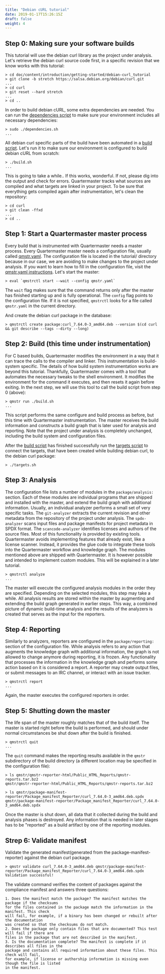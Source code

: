 ```yaml
---
title: "Debian cURL tutorial"
date: 2019-01-17T15:26:15Z
draft: false
weight: 4
---
```


## Step 0: Making sure your software builds

This tutorial will use the debian curl library as the project under analysis.
Let's retrieve the debian curl source code first, in a specific revision
that we know works with this tutorial:

	> cd doc/content/introduction/getting-started/debian-curl_tutorial
    > git clone -b stretch https://salsa.debian.org/debian/curl.git
    ...
    > cd curl
    > git reset --hard stretch
    ...
    > cd ..

In order to build debian cURL, some extra dependencies are needed.
You can run the [dependencies script](dependencies.sh) to make sure
your environment includes all necessary dependencies:

    > sudo ./dependencies.sh
    ...

All debian curl specific parts of the build have been automated in a [build
script](build.sh). Let's run it to make sure our environment is configured
to build debian cURL from scratch:

    > ./build.sh
    ...

This is going to take a while..
If this works, wonderful. If not, please dig into the output and check
for errors. Quartermaster tracks what sources are compiled and what
targets are linked in your project. To be sure that everything gets
compiled again after instrumentation, let's clean the repository:

	> cd curl
	> git clean -ffxd
	...
	> cd ..

## Step 1: Start a Quartermaster master process

Every build that is instrumented with Quartermaster needs a master
process. Every Quartermaster master needs a configuration file,
usually called [qmstr.yaml](qmstr.yaml). The configuration
file is located in the tutorial/ directory because in our case, we are
avoiding to make changes to the project under analysis. If you want
to learn how to fill in the configuration file, visit the [qmstr.yaml instructions](../../../configuration/_index.md).
Let's start the master:

	> eval `qmstrctl start --wait --config qmstr.yaml`

The `wait` flag makes sure that the command returns only after the
master has finished starting up and is fully operational. The `config`
flag points to the configuration file. If it is not specified,
`qmstrctl` looks for a file called `qmstr.yaml` in  the current
directory.

And create the debian curl package in the database:

	> qmstrctl create package:curl_7.64.0-3_amd64.deb --version $(cd curl && git describe --tags --dirty --long)


## Step 2: Build (this time under instrumentation)

For C based builds, Quartermaster modifies the environment in a way
that it can trace the calls to the compiler and linker. This
instrumentation is build-system specific. The details of how build
system instrumentation works are beyond this tutorial. Thankfully,
Quartermaster comes with a tool that automates the necessary tweaks to
the shell environment. It modifies the environment for the command it
executes, and then resets it again before exiting. In the next step,
we will use this tool to call the build script from step 0 (above):

	> qmstr run ./build.sh
	...

This script performs the same configure and build process as before,
but this time with Quartermaster instrumentation. The master receives
the build information and constructs a build graph that is later used
for analysis and reporting.  Note that the project under analysis is
completely unchanged, including the build system and configuration
files.

After the [build script](build.sh) has finished successfully run the
[targets script](targets.sh) to connect the targets, that have been
created while building debian curl, to the debian curl package:

    > ./targets.sh


## Step 3: Analysis

The configuration file lists a number of modules in the `package/analysis:`
section. Each of these modules are individual programs that are
shipped and installed with the master, and extend the build graph with
additional information. Usually, an individual analyzer performs a
small set of very specific tasks. The `git-analyzer` extracts the
current revision and other metadata from the repository of the project
under analysis. The `spdx-analyzer` scans input files and package
manifests for project metadata in SPDX format. The
`scancode-analyzer` identifies licenses and authors of the source
files. Most of this functionality is provided by existing
tools. Quartermaster avoids implementing features that already exist,
like a license scanner. Instead, it provides the glue code to
integrate these tools into the Quartermaster workflow and knowledge
graph. The modules mentioned above are shipped with Quartermaster. It
is however possible and intended to implement custom modules. This
will be explained in a later tutorial.

	> qmstrctl analyze
	...

The master will execute the configured analysis modules in the order
they are specified. Depending on the selected modules, this step may
take a while. All analysis results are stored within the master by
augmenting and extending the build graph generated in earlier
steps. This way, a combined picture of dynamic build-time analysis and
the results of the analyzers is created that serves as the input for
the reporters.

## Step 4: Reporting

Similarly to analyzers, reporters are configured in the
`package/reporting:` section of the configuration file. While analysis
refers to any action that augments the knowledge graph with additional
information, the graph is not allowed to change anymore during
reporting, it is frozen. Any functionality that processes the
information in the knowledge graph and performs some action based on
it is considered a report. A reporter may create output files, or
submit messages to an IRC channel, or interact with an issue tracker.

	> qmstrctl report
	...

Again, the master executes the configured reporters in order.

## Step 5: Shutting down the master

The life span of the master roughly matches that of the build
itself. The master is started right before the build is performed, and
should under normal circumstances be shut down after the build is
finished.

	> qmstrctl quit
	...

The `quit` command makes the reporting results available in the
`qmstr` subdirectory of the build directory (a different location may
be specified in the configuration file):

	> ls qmstr/qmstr-reporter-html/Public_HTML_Reports/qmstr-reports.tar.bz2
	qmstr/qmstr-reporter-html/Public_HTML_Reports/qmstr-reports.tar.bz2

    > ls qmstr/package-manifest-reporter/Package_manifest_Reporter/curl_7.64.0-3_amd64.deb.spdx
    qmstr/package-manifest-reporter/Package_manifest_Reporter/curl_7.64.0-3_amd64.deb.spdx

Once the master is shut down, all data that it collected during the
build and analysis phases is destroyed. Any information that is
needed in later stages has to be "reported" as a build artifact by one
of the reporting modules.

## Strep 6: Validate manifest

Validate the generated manifest(generated from the package-manifest-reporter)
against the debian curl package.

    > qmstr validate curl_7.64.0-3_amd64.deb qmstr/package-manifest-reporter/Package_manifest_Reporter/curl_7.64.0-3_amd64.deb.spdx
    Validation successful!

The validate command verifies the content of packages against the
compliance manifest and answers three questions:

    1. Does the manifest match the package? The manifest matches the package if the checksums
    for the files contained in the package match the information in the manifest. This check
    will fail, for example, if a binary has been changed or rebuilt after the documentation
    was created so that the checksums do not match.
    2. Does the package only contain files that are documented? This test will fail if there are
    files in the package that are not described in the manifest.
    3. Is the documentation complete? The manifest is complete if it describes all files in the
    package and contains all required information about these files. This check will fail,
    for example, if license or authorship information is missing even though the file is listed
    in the manifest.
